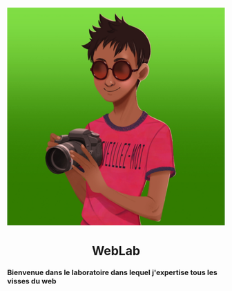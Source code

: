 <p align="center"><img src="logo.jpg"></p>

<h1 align="center">WebLab</h1>

### Bienvenue dans le laboratoire dans lequel j'expertise tous les visses du web